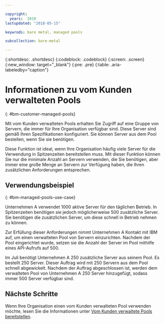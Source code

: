 ```yaml
---

copyright:
  years:  2019
lastupdated: "2018-05-15"

keywrods: bare metal, managed pools

subcollection: bare-metal

---
```


{:shortdesc: .shortdesc}
{:codeblock: .codeblock}
{:screen: .screen}
{:new_window: target="_blank"}
{:pre: .pre}
{:table: .aria-labeledby="caption"}

# Informationen zu vom Kunden verwalteten Pools
{: #bm-customer-managed-pools}

Mit vom Kunden verwalteten Pools erhalten Sie Zugriff auf eine Gruppe von Servern, die immer für Ihre Organisation verfügbar sind. Diese Server sind gemäß Ihren Spezifikationen konfiguriert. Sie können Server aus dem Pool bestellen, wenn Sie sie benötigen.

Diese Funktion ist ideal, wenn Ihre Organisation häufig viele Server für die Verwendung in Spitzenzeiten bereitstellen muss. Mit dieser Funktion können Sie nur die minimale Anzahl an Servern verwenden, die Sie benötigen, aber immer eine große Menge an Servern zur Verfügung haben, die Ihren zusätzlichen Anforderungen entsprechen.

## Verwendungsbeispiel
{: #bm-managed-pools-use-case}

Unternehmen A verwendet 1000 aktive Server für den täglichen Betrieb. In Spitzenzeiten benötigen sie jedoch möglicherweise 500 zusätzliche Server. Sie benötigen die zusätzlichen Server, um diese schnell in Betrieb nehmen zu können.

Zur Erfüllung dieser Anforderungen nimmt Unternehmen A Kontakt mit IBM auf, um einen verwalteten Pool von Servern einzurichten. Nachdem der Pool eingerichtet wurde, setzen sie die Anzahl der Server im Pool mithilfe eines API-Aufrufs auf 500.

Im Juli benötigt Unternehmen A 250 zusätzliche Server aus seinem Pool. Es bestellt 250 Server. Dieser Auftrag wird mit 250 Servern aus dem Pool schnell abgewickelt. Nachdem der Auftrag abgeschlossen ist, werden dem verwalteten Pool von Unternehmen A 250 Server hinzugefügt, sodass immer 500 Server verfügbar sind.


## Nächste Schritte

Wenn Ihre Organisation einen vom Kunden verwalteten Pool verwenden möchte, lesen Sie die Informationen unter [Vom Kunden verwaltete Pools bereitstellen](/bare-metal?topic=bare-metal-provisioning-customer-managed-pools).
